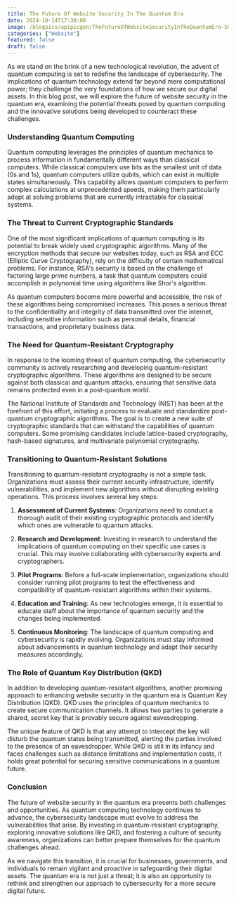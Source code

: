 ```yaml
---
title: The Future Of Website Security In The Quantum Era
date: 2024-10-14T17:30:00
image: /blogpics/apipicgen/TheFutureOfWebsiteSecurityInTheQuantumEra-SGJ8QDT6DW.jpg
categories: ["Website"]
featured: false
draft: false
---
```

As we stand on the brink of a new technological revolution, the advent of quantum computing is set to redefine the landscape of cybersecurity. The implications of quantum technology extend far beyond mere computational power; they challenge the very foundations of how we secure our digital assets. In this blog post, we will explore the future of website security in the quantum era, examining the potential threats posed by quantum computing and the innovative solutions being developed to counteract these challenges.

### Understanding Quantum Computing

Quantum computing leverages the principles of quantum mechanics to process information in fundamentally different ways than classical computers. While classical computers use bits as the smallest unit of data (0s and 1s), quantum computers utilize qubits, which can exist in multiple states simultaneously. This capability allows quantum computers to perform complex calculations at unprecedented speeds, making them particularly adept at solving problems that are currently intractable for classical systems.

### The Threat to Current Cryptographic Standards

One of the most significant implications of quantum computing is its potential to break widely used cryptographic algorithms. Many of the encryption methods that secure our websites today, such as RSA and ECC (Elliptic Curve Cryptography), rely on the difficulty of certain mathematical problems. For instance, RSA's security is based on the challenge of factoring large prime numbers, a task that quantum computers could accomplish in polynomial time using algorithms like Shor's algorithm.

As quantum computers become more powerful and accessible, the risk of these algorithms being compromised increases. This poses a serious threat to the confidentiality and integrity of data transmitted over the internet, including sensitive information such as personal details, financial transactions, and proprietary business data.

### The Need for Quantum-Resistant Cryptography

In response to the looming threat of quantum computing, the cybersecurity community is actively researching and developing quantum-resistant cryptographic algorithms. These algorithms are designed to be secure against both classical and quantum attacks, ensuring that sensitive data remains protected even in a post-quantum world.

The National Institute of Standards and Technology (NIST) has been at the forefront of this effort, initiating a process to evaluate and standardize post-quantum cryptographic algorithms. The goal is to create a new suite of cryptographic standards that can withstand the capabilities of quantum computers. Some promising candidates include lattice-based cryptography, hash-based signatures, and multivariate polynomial cryptography.

### Transitioning to Quantum-Resistant Solutions

Transitioning to quantum-resistant cryptography is not a simple task. Organizations must assess their current security infrastructure, identify vulnerabilities, and implement new algorithms without disrupting existing operations. This process involves several key steps:

1. **Assessment of Current Systems**: Organizations need to conduct a thorough audit of their existing cryptographic protocols and identify which ones are vulnerable to quantum attacks.

2. **Research and Development**: Investing in research to understand the implications of quantum computing on their specific use cases is crucial. This may involve collaborating with cybersecurity experts and cryptographers.

3. **Pilot Programs**: Before a full-scale implementation, organizations should consider running pilot programs to test the effectiveness and compatibility of quantum-resistant algorithms within their systems.

4. **Education and Training**: As new technologies emerge, it is essential to educate staff about the importance of quantum security and the changes being implemented.

5. **Continuous Monitoring**: The landscape of quantum computing and cybersecurity is rapidly evolving. Organizations must stay informed about advancements in quantum technology and adapt their security measures accordingly.

### The Role of Quantum Key Distribution (QKD)

In addition to developing quantum-resistant algorithms, another promising approach to enhancing website security in the quantum era is Quantum Key Distribution (QKD). QKD uses the principles of quantum mechanics to create secure communication channels. It allows two parties to generate a shared, secret key that is provably secure against eavesdropping.

The unique feature of QKD is that any attempt to intercept the key will disturb the quantum states being transmitted, alerting the parties involved to the presence of an eavesdropper. While QKD is still in its infancy and faces challenges such as distance limitations and implementation costs, it holds great potential for securing sensitive communications in a quantum future.

### Conclusion

The future of website security in the quantum era presents both challenges and opportunities. As quantum computing technology continues to advance, the cybersecurity landscape must evolve to address the vulnerabilities that arise. By investing in quantum-resistant cryptography, exploring innovative solutions like QKD, and fostering a culture of security awareness, organizations can better prepare themselves for the quantum challenges ahead.

As we navigate this transition, it is crucial for businesses, governments, and individuals to remain vigilant and proactive in safeguarding their digital assets. The quantum era is not just a threat; it is also an opportunity to rethink and strengthen our approach to cybersecurity for a more secure digital future.